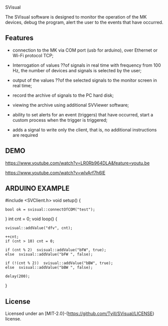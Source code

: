 SVisual

The SVisual software is designed to monitor the operation of the MK devices, debug the program, alert the user to the events that have occurred.

Features
--------

* connection to the MK via COM port (usb for arduino), over Ethernet or Wi-Fi protocol TCP;

* Interrogation of values ??of signals in real time with frequency from 100 Hz, the number of devices and signals is selected by the user;

* output of the values ??of the selected signals to the monitor screen in real time;

* record the archive of signals to the PC hard disk;

* viewing the archive using additional SVViewer software;

* ability to set alerts for an event (triggers) that have occurred, start a custom process when the trigger is triggered;

* adds a signal to write only the client, that is, no additional instructions are required

DEMO
--------

https://www.youtube.com/watch?v=LR0Rb964DLA&feature=youtu.be

https://www.youtube.com/watch?v=wlvArf7h6lE


ARDUINO EXAMPLE 
--------

#include <SVClient.h>
void setup() {

	bool ok = svisual::connectOfCOM("test");

}
int cnt = 0;
void loop() {

	svisual::addValue("dfv", cnt);

	++cnt;
	if (cnt > 10) cnt = 0;

	if (cnt % 2)  svisual::addValue("bFW", true);
	else  svisual::addValue("bFW ", false);

	if (!(cnt % 2))  svisual::addValue("bBW", true);
	else  svisual::addValue("bBW ", false);

	delay(200);
}



License
--------
Licensed under an [MIT-2.0]-(https://github.com/Tyill/SVisual/LICENSE) license.




